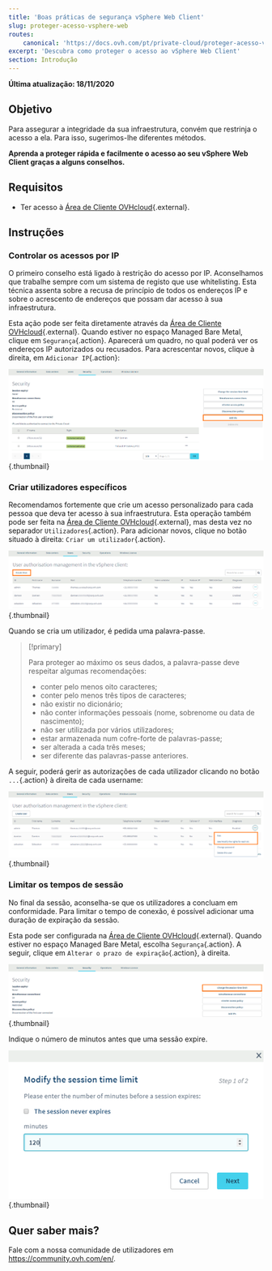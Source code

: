 ```yaml
---
title: 'Boas práticas de segurança vSphere Web Client'
slug: proteger-acesso-vsphere-web
routes:
    canonical: 'https://docs.ovh.com/pt/private-cloud/proteger-acesso-vsphere-web/'
excerpt: 'Descubra como proteger o acesso ao vSphere Web Client'
section: Introdução
---
```


**Última atualização: 18/11/2020**

## Objetivo

Para assegurar a integridade da sua infraestrutura, convém que restrinja o acesso a ela. Para isso, sugerimos-lhe diferentes métodos.

**Aprenda a proteger rápida e facilmente o acesso ao seu vSphere Web Client graças a alguns conselhos.**

## Requisitos

- Ter acesso à [Área de Cliente OVHcloud](https://www.ovh.com/auth/?action=gotomanager&from=https://www.ovh.pt/&ovhSubsidiary=pt){.external}.

## Instruções

### Controlar os acessos por IP

O primeiro conselho está ligado à restrição do acesso por IP. Aconselhamos que trabalhe sempre com um sistema de registo que use whitelisting. Esta técnica assenta sobre a recusa de princípio de todos os endereços IP e sobre o acrescento de endereços que possam dar acesso à sua infraestrutura.

Esta ação pode ser feita diretamente através da [Área de Cliente OVHcloud](https://www.ovh.com/auth/?action=gotomanager&from=https://www.ovh.pt/&ovhSubsidiary=pt){.external}. Quando estiver no espaço Managed Bare Metal, clique em `Segurança`{.action}. Aparecerá um quadro, no qual poderá ver os endereços IP autorizados ou recusados. Para acrescentar novos, clique à direita, em `Adicionar IP`{.action}:

![Adicionar IP](images/adding_ip.png){.thumbnail}


### Criar utilizadores específicos

Recomendamos fortemente que crie um acesso personalizado para cada pessoa que deva ter acesso à sua infraestrutura. Esta operação também pode ser feita na [Área de Cliente OVHcloud](https://www.ovh.com/auth/?action=gotomanager&from=https://www.ovh.pt/&ovhSubsidiary=pt){.external}, mas desta vez no separador `Utilizadores`{.action}. Para adicionar novos, clique no botão situado à direita: `Criar um utilizador`{.action}.

![Utilizadores](images/users.png){.thumbnail}


Quando se cria um utilizador, é pedida uma palavra-passe.

> [!primary]
>
> Para proteger ao máximo os seus dados, a palavra-passe deve respeitar algumas recomendações:
>
> - conter pelo menos oito caracteres;
> - conter pelo menos três tipos de caracteres;
> - não existir no dicionário;
> - não conter informações pessoais (nome, sobrenome ou data de nascimento);
> - não ser utilizada por vários utilizadores;
> - estar armazenada num cofre-forte de palavras-passe;
> - ser alterada a cada três meses;
> - ser diferente das palavras-passe anteriores.
>

A seguir, poderá gerir as autorizações de cada utilizador clicando no botão `...`{.action} à direita de cada username:

![Edição dos parâmetros dos utilizadores](images/users_edit.png){.thumbnail}

### Limitar os tempos de sessão

No final da sessão, aconselha-se que os utilizadores a concluam em conformidade. Para limitar o tempo de conexão, é possível adicionar uma duração de expiração da sessão.

Esta pode ser configurada na [Área de Cliente OVHcloud](https://www.ovh.com/auth/?action=gotomanager&from=https://www.ovh.pt/&ovhSubsidiary=pt){.external}. Quando estiver no espaço Managed Bare Metal, escolha `Segurança`{.action}. A seguir, clique em `Alterar o prazo de expiração`{.action}, à direita.

![Expiração da sessão](images/security-expiration.png){.thumbnail}

Indique o número de minutos antes que uma sessão expire.

![Expiração da sessão](images/expiration.png){.thumbnail}

## Quer saber mais?

Fale com a nossa comunidade de utilizadores em <https://community.ovh.com/en/>.
